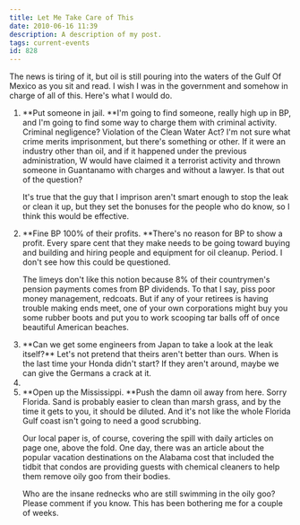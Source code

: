 ```yaml
---
title: Let Me Take Care of This
date: 2010-06-16 11:39
description: A description of my post.
tags: current-events
id: 828
---
```

The news is tiring of it, but oil is still pouring into the waters of the Gulf Of Mexico as you sit and read.  I wish I was in the government and somehow in charge of all of this.  Here's what I would do.

<ol><li>**Put someone in jail.  **I'm going to find someone, really high up in BP, and I'm going to find some way to charge them with criminal activity.  Criminal negligence?  Violation of the Clean Water Act?  I'm not sure what crime merits imprisonment, but there's something or other.  If it were an industry other than oil, and if it happened under the previous administration, W would have claimed it a terrorist activity and thrown someone in Guantanamo with charges and without a lawyer.  Is that out of the question?

It's true that the guy that I imprison aren't smart enough to stop the leak or clean it up, but they set the bonuses for the people who do know, so I think this would be effective.</li>

<li>**Fine BP 100% of their profits.  **There's no reason for BP to show a profit.  Every spare cent that they make needs to be going toward buying and building and hiring people and equipment for oil cleanup.  Period.  I don't see how this could be questioned.

The limeys don't like this notion because 8% of their countrymen's pension payments comes from BP dividends.  To that I say, piss poor money management, redcoats.  But if any of your retirees is having trouble making ends meet, one of your own corporations might buy you some rubber boots and put you to work scooping tar balls off of once beautiful American beaches.</li>

<li>**Can we get some engineers from Japan to take a look at the leak itself?**  Let's not pretend that theirs aren't better than ours.  When is the last time your Honda didn't start?  If they aren't around, maybe we can give the Germans a crack at it.<li>

<li>**Open up the Mississippi.  **Push the damn oil away from here.  Sorry Florida.  Sand is probably easier to clean than marsh grass, and by the time it gets to you, it should be diluted.  And it's not like the whole Florida Gulf coast isn't going to need a good scrubbing.</li></ul>

Our local paper is, of course, covering the spill with daily articles on page one, above the fold.  One day, there was an article about the popular vacation destinations on the Alabama cost that included the tidbit that condos are providing guests with chemical cleaners to help them remove oily goo from their bodies.

Who are the insane rednecks who are still swimming in the oily goo?  Please comment if you know.  This has been bothering me for a couple of weeks.